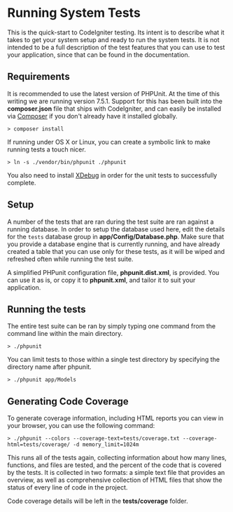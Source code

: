 # Running System Tests

This is the quick-start to CodeIgniter testing. Its intent is to describe what 
it takes to get your system setup and ready to run the system tests. 
It is not intended to be a full description of the test features that you can 
use to test your application, since that can be found in the documentation. 

## Requirements

It is recommended to use the latest version of PHPUnit. At the time of this 
writing we are running version 7.5.1. Support for this has been built into the 
**composer.json** file that ships with CodeIgniter, and can easily be installed 
via [Composer](https://getcomposer.org/) if you don't already have it installed globally.

	> composer install

If running under OS X or Linux, you can create a symbolic link to make running tests a touch nicer.

	> ln -s ./vendor/bin/phpunit ./phpunit

You also need to install [XDebug](https://xdebug.org/index.php) in order
for the unit tests to successfully complete.

## Setup

A number of the tests that are ran during the test suite are ran against a running database. 
In order to setup the database used here, edit the details for the `tests` database 
group in **app/Config/Database.php**. Make sure that you provide a database engine 
that is currently running, and have already created a table that you can use only 
for these tests, as it will be wiped and refreshed often while running the test suite.  

A simplified PHPunit configuration file, **phpunit.dist.xml**, is provided.
You can use it as is, or copy it to **phpunit.xml**, and tailor it to suit your
application.

## Running the tests

The entire test suite can be ran by simply typing one command from the command line within the main directory.

	> ./phpunit

You can limit tests to those within a single test directory by specifying the 
directory name after phpunit. 

	> ./phpunit app/Models

## Generating Code Coverage

To generate coverage information, including HTML reports you can view in your browser, 
you can use the following command: 

	> ./phpunit --colors --coverage-text=tests/coverage.txt --coverage-html=tests/coverage/ -d memory_limit=1024m

This runs all of the tests again, collecting information about how many lines, 
functions, and files are tested, and the percent of the code that is covered by the tests. 
It is collected in two formats: a simple text file that provides an overview, 
as well as comprehensive collection of HTML files that show the status of every line of code in the project. 

Code coverage details will be left in the **tests/coverage** folder.
